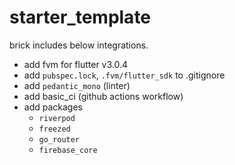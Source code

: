 # starter_template

brick includes below integrations.

- add fvm for flutter v3.0.4
- add `pubspec.lock`, `.fvm/flutter_sdk` to .gitignore
- add `pedantic_mono` (linter)
- add basic_ci (github actions workflow)
- add packages
  - `riverpod`
  - `freezed`
  - `go_router`
  - `firebase_core`
